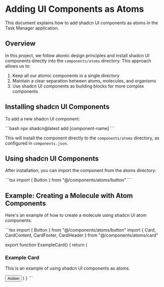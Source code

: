 # Adding UI Components as Atoms

This document explains how to add shadcn UI components as atoms in the Task Manager application.

## Overview

In this project, we follow atomic design principles and install shadcn UI components directly into the `components/atoms` directory. This approach allows us to:

1. Keep all our atomic components in a single directory
2. Maintain a clear separation between atoms, molecules, and organisms
3. Use shadcn UI components as building blocks for more complex components

## Installing shadcn UI Components

To add a new shadcn UI component:

\`\`\`bash
npx shadcn@latest add [component-name]
\`\`\`

This will install the component directly to the `components/atoms` directory, as configured in `components.json`.

## Using shadcn UI Components

After installation, you can import the component from the atoms directory:

\`\`\`tsx
import { Button } from "@/components/atoms/button"
\`\`\`

## Example: Creating a Molecule with Atom Components

Here's an example of how to create a molecule using shadcn UI atom components:

\`\`\`tsx
import { Button } from "@/components/atoms/button"
import { Card, CardContent, CardFooter, CardHeader } from "@/components/atoms/card"

export function ExampleCard() {
  return (
    <Card>
      <CardHeader>
        <h3>Example Card</h3>
      </CardHeader>
      <CardContent>
        <p>This is an example of using shadcn UI components as atoms.</p>
      </CardContent>
      <CardFooter>
        <Button>Action</Button>
      </CardFooter>
    </Card>
  )
}
\`\`\`

